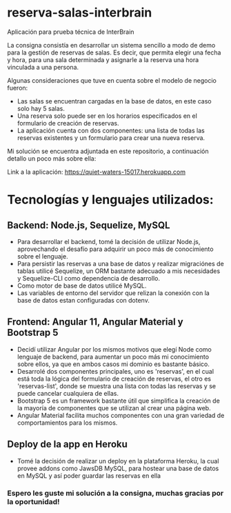 # reserva-salas-interbrain

Aplicación para prueba técnica de InterBrain

La consigna consistía en desarrollar un sistema sencillo a modo de demo para la gestión de reservas de salas. Es decir, que permita elegir una fecha y hora, para una sala determinada y asignarle a la reserva una hora vinculada a una persona. 

Algunas consideraciones que tuve en cuenta sobre el modelo de negocio fueron:
- Las salas se encuentran cargadas en la base de datos, en este caso solo hay 5 salas.
- Una reserva solo puede ser en los horarios especificados en el formulario de creación de reservas.
- La aplicación cuenta con dos componentes: una lista de todas las reservas existentes y un formulario para crear una nueva reserva.

Mi solución se encuentra adjuntada en este repositorio, a continuación detallo un poco más sobre ella:

Link a la aplicación: https://quiet-waters-15017.herokuapp.com

# Tecnologías y lenguajes utilizados:

## Backend: Node.js, Sequelize, MySQL

- Para desarrollar el backend, tomé la decisión de utilizar Node.js, aprovechando el desafío para adquirir un poco más de conocimiento sobre el lenguaje. 
- Para persistir las reservas a una base de datos y realizar migraciónes de tablas utilicé Sequelize, un ORM bastante adecuado a mis necesidades y Sequelize-CLI como dependencia de desarrollo.
- Como motor de base de datos utilicé MySQL.
- Las variables de entorno del servidor que relizan la conexión con la base de datos estan configuradas con dotenv.

## Frontend: Angular 11, Angular Material y Bootstrap 5

- Decidí utilizar Angular por los mismos motivos que elegí Node como lenguaje de backend, para aumentar un poco más mi conocimiento sobre ellos, ya que en ambos casos mi dominio es bastante básico.
- Desarrolé dos componentes principales, uno es 'reservas', en el cual está toda la lógica del formulario de creación de reservas, el otro es 'reservas-list', donde se muestra una lista con todas las reservas y se puede cancelar cualquiera de ellas. 
- Bootstrap 5 es un framework bastante útil que simplifica la creación de la mayoría de componentes que se utilizan al crear una página web.
- Angular Material facilita muchos componentes con una gran variedad de comportamientos para los mismos.

## Deploy de la app en Heroku

- Tomé la decisión de realizar un deploy en la plataforma Heroku, la cual provee addons como JawsDB MySQL, para hostear una base de datos en MySQL y así poder guardar las reservas en ella

### Espero les guste mi solución a la consigna, muchas gracias por la oportunidad!
